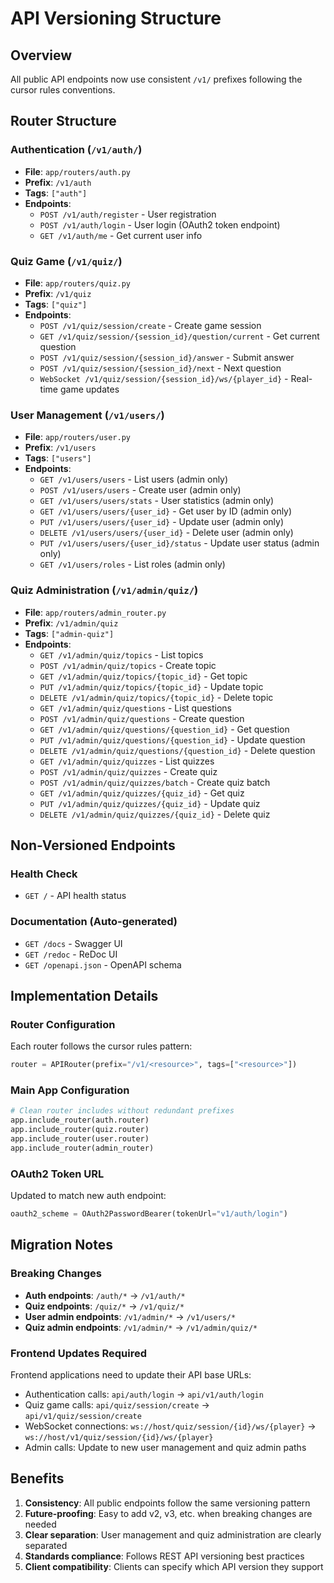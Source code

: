 # API Versioning Structure

## Overview

All public API endpoints now use consistent `/v1/` prefixes following the cursor rules conventions.

## Router Structure

### Authentication (`/v1/auth/`)

- **File**: `app/routers/auth.py`
- **Prefix**: `/v1/auth`
- **Tags**: `["auth"]`
- **Endpoints**:
  - `POST /v1/auth/register` - User registration
  - `POST /v1/auth/login` - User login (OAuth2 token endpoint)
  - `GET /v1/auth/me` - Get current user info

### Quiz Game (`/v1/quiz/`)

- **File**: `app/routers/quiz.py`
- **Prefix**: `/v1/quiz`
- **Tags**: `["quiz"]`
- **Endpoints**:
  - `POST /v1/quiz/session/create` - Create game session
  - `GET /v1/quiz/session/{session_id}/question/current` - Get current question
  - `POST /v1/quiz/session/{session_id}/answer` - Submit answer
  - `POST /v1/quiz/session/{session_id}/next` - Next question
  - `WebSocket /v1/quiz/session/{session_id}/ws/{player_id}` - Real-time game updates

### User Management (`/v1/users/`)

- **File**: `app/routers/user.py`
- **Prefix**: `/v1/users`
- **Tags**: `["users"]`
- **Endpoints**:
  - `GET /v1/users/users` - List users (admin only)
  - `POST /v1/users/users` - Create user (admin only)
  - `GET /v1/users/users/stats` - User statistics (admin only)
  - `GET /v1/users/users/{user_id}` - Get user by ID (admin only)
  - `PUT /v1/users/users/{user_id}` - Update user (admin only)
  - `DELETE /v1/users/users/{user_id}` - Delete user (admin only)
  - `PUT /v1/users/users/{user_id}/status` - Update user status (admin only)
  - `GET /v1/users/roles` - List roles (admin only)

### Quiz Administration (`/v1/admin/quiz/`)

- **File**: `app/routers/admin_router.py`
- **Prefix**: `/v1/admin/quiz`
- **Tags**: `["admin-quiz"]`
- **Endpoints**:
  - `GET /v1/admin/quiz/topics` - List topics
  - `POST /v1/admin/quiz/topics` - Create topic
  - `GET /v1/admin/quiz/topics/{topic_id}` - Get topic
  - `PUT /v1/admin/quiz/topics/{topic_id}` - Update topic
  - `DELETE /v1/admin/quiz/topics/{topic_id}` - Delete topic
  - `GET /v1/admin/quiz/questions` - List questions
  - `POST /v1/admin/quiz/questions` - Create question
  - `GET /v1/admin/quiz/questions/{question_id}` - Get question
  - `PUT /v1/admin/quiz/questions/{question_id}` - Update question
  - `DELETE /v1/admin/quiz/questions/{question_id}` - Delete question
  - `GET /v1/admin/quiz/quizzes` - List quizzes
  - `POST /v1/admin/quiz/quizzes` - Create quiz
  - `POST /v1/admin/quiz/quizzes/batch` - Create quiz batch
  - `GET /v1/admin/quiz/quizzes/{quiz_id}` - Get quiz
  - `PUT /v1/admin/quiz/quizzes/{quiz_id}` - Update quiz
  - `DELETE /v1/admin/quiz/quizzes/{quiz_id}` - Delete quiz

## Non-Versioned Endpoints

### Health Check

- `GET /` - API health status

### Documentation (Auto-generated)

- `GET /docs` - Swagger UI
- `GET /redoc` - ReDoc UI
- `GET /openapi.json` - OpenAPI schema

## Implementation Details

### Router Configuration

Each router follows the cursor rules pattern:

```python
router = APIRouter(prefix="/v1/<resource>", tags=["<resource>"])
```

### Main App Configuration

```python
# Clean router includes without redundant prefixes
app.include_router(auth.router)
app.include_router(quiz.router)
app.include_router(user.router)
app.include_router(admin_router)
```

### OAuth2 Token URL

Updated to match new auth endpoint:

```python
oauth2_scheme = OAuth2PasswordBearer(tokenUrl="v1/auth/login")
```

## Migration Notes

### Breaking Changes

- **Auth endpoints**: `/auth/*` → `/v1/auth/*`
- **Quiz endpoints**: `/quiz/*` → `/v1/quiz/*`
- **User admin endpoints**: `/v1/admin/*` → `/v1/users/*`
- **Quiz admin endpoints**: `/v1/admin/*` → `/v1/admin/quiz/*`

### Frontend Updates Required

Frontend applications need to update their API base URLs:

- Authentication calls: `api/auth/login` → `api/v1/auth/login`
- Quiz game calls: `api/quiz/session/create` → `api/v1/quiz/session/create`
- WebSocket connections: `ws://host/quiz/session/{id}/ws/{player}` → `ws://host/v1/quiz/session/{id}/ws/{player}`
- Admin calls: Update to new user management and quiz admin paths

## Benefits

1. **Consistency**: All public endpoints follow the same versioning pattern
2. **Future-proofing**: Easy to add v2, v3, etc. when breaking changes are needed
3. **Clear separation**: User management and quiz administration are clearly separated
4. **Standards compliance**: Follows REST API versioning best practices
5. **Client compatibility**: Clients can specify which API version they support
